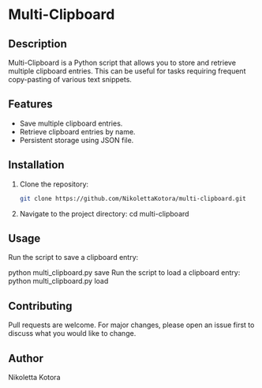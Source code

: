 # Multi-Clipboard

## Description
Multi-Clipboard is a Python script that allows you to store and retrieve multiple clipboard entries. This can be useful for tasks requiring frequent copy-pasting of various text snippets.

## Features
- Save multiple clipboard entries.
- Retrieve clipboard entries by name.
- Persistent storage using JSON file.

## Installation
1. Clone the repository:
   ```bash
   git clone https://github.com/NikolettaKotora/multi-clipboard.git
2. Navigate to the project directory:
cd multi-clipboard

## Usage
Run the script to save a clipboard entry:

python multi_clipboard.py save <name>
Run the script to load a clipboard entry:
python multi_clipboard.py load <name>

## Contributing
Pull requests are welcome. For major changes, please open an issue first to discuss what you would like to change.

## Author
Nikoletta Kotora
